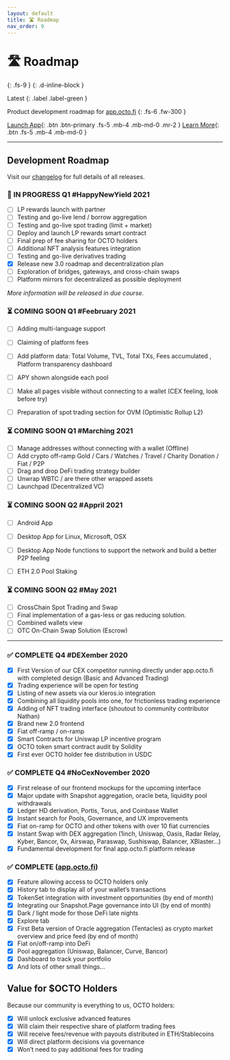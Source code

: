```yaml
---
layout: default
title: 🛣️ Roadmap
nav_order: 9
---
```


# 🛣️ Roadmap
{: .fs-9 }
{: .d-inline-block }

Latest
{: .label .label-green }

Product development roadmap for [app.octo.fi](https://app.octo.fi)
{: .fs-6 .fw-300 }


[Launch App](https://app.octo.fi){: .btn .btn-primary .fs-5 .mb-4 .mb-md-0 .mr-2 } [Learn More](/docs/changelog){: .btn .fs-5 .mb-4 .mb-md-0 }

---

## Development Roadmap

Visit our [changelog](/docs/changelog/) for full details of all releases.

### 🚧 IN PROGRESS Q1 \#HappyNewYield 2021

- [ ] LP rewards launch with partner
- [ ] Testing and go-live lend / borrow aggregation
- [ ] Testing and go-live spot trading (limit + market)
- [ ] Deploy and launch LP rewards smart contract
- [ ] Final prep of fee sharing for OCTO holders
- [ ] Additional NFT analysis features integration
- [ ] Testing and go-live derivatives trading
- [x] Release new 3.0 roadmap and decentralization plan
- [ ] Exploration of bridges, gateways, and cross-chain swaps
- [ ] Platform mirrors for decentralized as possible deployment

*More information will be released in due course.*

### ⏳ COMING SOON Q1 \#Feebruary 2021

- [ ] Adding multi-language support 
- [ ] Claiming of platform fees 
- [ ] Add platform data: Total Volume, TVL,  Total TXs, Fees accumulated , Platform transparency dashboard
- [ ] APY shown alongside each pool 
- [ ] Make all pages visible without connecting to a wallet (CEX feeling, look before try)
- [ ] Preparation of spot trading section for OVM (Optimistic Rollup L2)


### ⏳ COMING SOON Q1 \#Marching 2021

- [ ] Manage addresses without connecting with a wallet (Offline) 
- [ ] Add crypto off-ramp Gold / Cars / Watches / Travel / Charity Donation / Fiat / P2P
- [ ] Drag and drop DeFi trading strategy builder 
- [ ] Unwrap WBTC / are there other wrapped assets
- [ ] Launchpad (Decentralized VC)

### ⏳ COMING SOON Q2 \#Appril 2021

- [ ] Android App
- [ ] Desktop App for Linux, Microsoft, OSX
- [ ] Desktop App Node functions to support the network and build a better P2P feeling
- [ ] ETH 2.0 Pool Staking 


### ⏳ COMING SOON Q2 \#May 2021

- [ ] CrossChain Spot Trading and Swap
- [ ] Final implementation of a gas-less or gas reducing solution. 
- [ ] Combined wallets view 
- [ ] OTC On-Chain Swap Solution (Escrow)

---

### ✅ COMPLETE Q4 \#DEXember 2020

- [x] First Version of our CEX competitor running directly under app.octo.fi with completed design (Basic and Advanced Trading)
- [x] Trading experience will be open for testing
- [x] Listing of new assets via our kleros.io integration
- [x] Combining all liquidity pools into one, for frictionless trading experience
- [x] Adding of NFT trading interface (shoutout to community contributor Nathan)
- [x] Brand new 2.0 frontend
- [x] Fiat off-ramp / on-ramp
- [x] Smart Contracts for Uniswap LP incentive program
- [x] OCTO token smart contract audit by Solidity
- [x] First ever OCTO holder fee distribution in USDC

### ✅ COMPLETE Q4 \#NoCexNovember 2020

- [x] First release of our frontend mockups for the upcoming interface
- [x] Major update with Snapshot aggregation, oracle beta, liquidity pool withdrawals
- [x] Ledger HD derivation, Portis, Torus, and Coinbase Wallet
- [x] Instant search for Pools, Governance, and UX improvements
- [x] Fiat on-ramp for OCTO and other tokens with over 10 fiat currencies
- [x] Instant Swap with DEX aggregation (1inch, Uniswap, Oasis, Radar Relay, Kyber, Bancor, 0x, Airswap, Paraswap, Sushiswap, Balancer, XBlaster…)
- [x] Fundamental development for final app.octo.fi platform release

### ✅ COMPLETE ([app.octo.fi](https://app.octo.fi))

- [x] Feature allowing access to OCTO holders only
- [x] History tab to display all of your wallet’s transactions
- [x] TokenSet integration with investment opportunities (by end of month)
- [x] Integrating our Snapshot.Page governance into UI (by end of month)
- [x] Dark / light mode for those DeFi late nights
- [x] Explore tab
- [x] First Beta version of Oracle aggregation (Tentacles) as crypto market overview and price feed (by end of month)
- [x] Fiat on/off-ramp into DeFi
- [x] Pool aggregation (Uniswap, Balancer, Curve, Bancor)
- [x] Dashboard to track your portfolio
- [x] And lots of other small things…

## Value for $OCTO Holders

Because our community is everything to us, OCTO holders:

- [x] Will unlock exclusive advanced features
- [x] Will claim their respective share of platform trading fees
- [x] Will receive fees/revenue with payouts distributed in ETH/Stablecoins
- [x] Will direct platform decisions via governance
- [x] Won’t need to pay additional fees for trading
